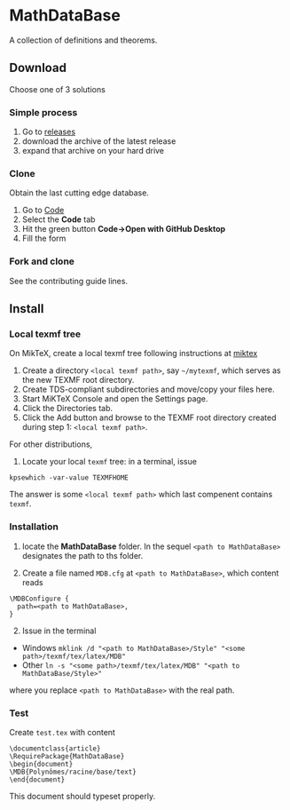 # MathDataBase

A collection of definitions and theorems.

## Download

Choose one of 3 solutions

### Simple process

1. Go to [releases](https://github.com/uB-MEEF-Maths-2021/MathDataBase-fr/releases)
2. download the archive of the latest release
3. expand that archive on your hard drive

### Clone

Obtain the last cutting edge database.

1. Go to [Code](https://github.com/uB-MEEF-Maths-2021/MathDataBase-fr/)
2. Select the **Code** tab
3. Hit the green button **Code->Open with GitHub Desktop**
4. Fill the form

### Fork and clone

See the contributing guide lines.

## Install

### Local texmf tree

On MikTeX, create a local texmf tree following instructions at [miktex](https://miktex.org/kb/texmf-roots)

1. Create a directory `<local texmf path>`, say `~/mytexmf`, which serves as the new TEXMF root directory.
2. Create TDS-compliant subdirectories and move/copy your files here.
3. Start MiKTeX Console and open the Settings page.
4. Click the Directories tab.
5. Click the Add button and browse to the TEXMF root directory created during step 1: `<local texmf path>`.

For other distributions,

1. Locate your local `texmf` tree: in a terminal, issue
```
kpsewhich -var-value TEXMFHOME
```
The answer is some `<local texmf path>` which last compenent contains `texmf`.

### Installation

1. locate the **MathDataBase** folder. In the sequel `<path to MathDataBase>` designates the path to ths folder.

2. Create a file named `MDB.cfg` at `<path to MathDataBase>`, which content reads
```
\MDBConfigure {
  path=<path to MathDataBase>,
}
```

2. Issue in the terminal

* Windows `mklink /d "<path to MathDataBase>/Style" "<some path>/texmf/tex/latex/MDB"`
* Other `ln -s "<some path>/texmf/tex/latex/MDB" "<path to MathDataBase/Style>"`

where you replace `<path to MathDataBase>` with the real path.



### Test

Create `test.tex` with content
```
\documentclass{article}
\RequirePackage{MathDataBase}
\begin{document}
\MDB{Polynômes/racine/base/text}
\end{document}
```
This document should typeset properly.
